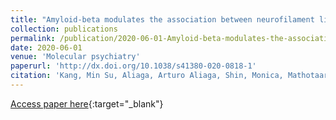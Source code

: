 ```yaml
---
title: "Amyloid-beta modulates the association between neurofilament light chain and brain atrophy in Alzheimer&apos;s disease"
collection: publications
permalink: /publication/2020-06-01-Amyloid-beta-modulates-the-association-between-neurofilament-light-chain-and-brain-atrophy-in-Alzheimers-disease
date: 2020-06-01
venue: 'Molecular psychiatry'
paperurl: 'http://dx.doi.org/10.1038/s41380-020-0818-1'
citation: 'Kang, Min Su, Aliaga, Arturo Aliaga, Shin, Monica, Mathotaarachchi, Sulantha, Benedet, Andrea L, Pascoal, Tharick A, Therriault, Joseph, Chamoun, Mira, Savard, Melissa, Devenyi, Gabriel A, Mathieu, Axel, Chakravarty, M Mallar, Sandelius, Åsa, Blennow, Kaj, Zetterberg, Henrik, Soucy, Jean-Paul, Cuello, A Claudio, Massarweh, Gassan, Gauthier, Serge, Rosa-Neto, Pedro, {Alzheimer&apos;s Disease Neuroimaging Initiative}, &quot;Amyloid-beta modulates the association between neurofilament light chain and brain atrophy in Alzheimer&amp;apos;s disease.&quot; Molecular psychiatry, 2020.'
---
```

[Access paper here](http://dx.doi.org/10.1038/s41380-020-0818-1){:target="_blank"}
